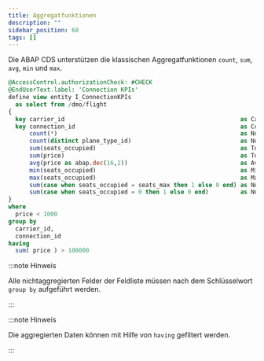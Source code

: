```yaml
---
title: Aggregatfunktionen
description: ""
sidebar_position: 60
tags: []
---
```


Die ABAP CDS unterstützen die klassischen Aggregatfunktionen `count`, `sum`, `avg`, `min` und `max`.

```sql showLineNumbers
@AccessControl.authorizationCheck: #CHECK
@EndUserText.label: 'Connection KPIs'
define view entity I_ConnectionKPIs
  as select from /dmo/flight
{
  key carrier_id                                                  as CarrierId,
  key connection_id                                               as ConnectionId,
      count(*)                                                    as NumberOfFlights,
      count(distinct plane_type_id)                               as NumberOfDifferentPlaneTypeIds,
      sum(seats_occupied)                                         as TotalOccupiedSeats,
      sum(price)                                                  as TotalPrice,
      avg(price as abap.dec(16,2))                                as AveragePrice,
      min(seats_occupied)                                         as MinimumOccupiedSeats,
      max(seats_occupied)                                         as MaximumOccupiedSeats,
      sum(case when seats_occupied = seats_max then 1 else 0 end) as NumberOfBookedUpFlights,
      sum(case when seats_occupied = 0 then 1 else 0 end)         as NumberOfEmptyFlights
}
where
  price < 1000
group by
  carrier_id,
  connection_id
having
  sum( price ) > 100000
```

:::note Hinweis

Alle nichtaggregierten Felder der Feldliste müssen nach dem Schlüsselwort `group by` aufgeführt werden.

:::

:::note Hinweis

Die aggregierten Daten können mit Hilfe von `having` gefiltert werden.

:::

